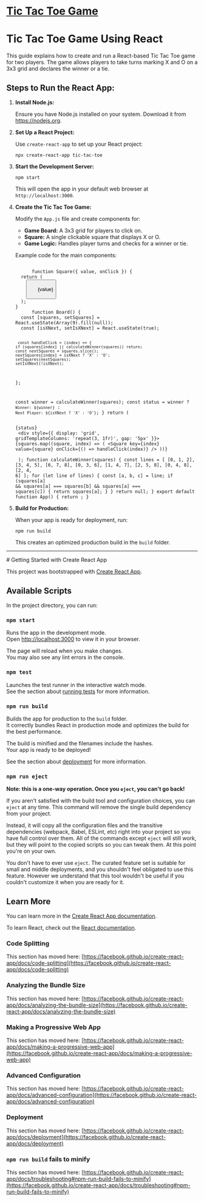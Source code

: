 <h1>
  <a href="https://tic-tac-toe-game-azure-five.vercel.app/">Tic Tac Toe Game</a>
</h1>
<h1>Tic Tac Toe Game Using React</h1>
<p>This guide explains how to create and run a React-based Tic Tac Toe game for two players. The game allows players to take turns marking X and O on a 3x3 grid and declares the winner or a tie.</p>
<h2>Steps to Run the React App:</h2>
<ol>
  <li>
    <b>Install Node.js:</b>
    <p>Ensure you have Node.js installed on your system. Download it from <a href="https://nodejs.org" target="_blank">https://nodejs.org</a>.</p>
  </li>
  <li>
    <b>Set Up a React Project:</b>
    <p>Use <code>create-react-app</code> to set up your React project:</p>
    <pre><code>npx create-react-app tic-tac-toe</code></pre>
  </li>
  <li>
    <b>Start the Development Server:</b>
    <pre><code>npm start</code></pre>
    <p>This will open the app in your default web browser at <code>http://localhost:3000</code>.</p>
  </li>
  <li>
    <b>Create the Tic Tac Toe Game:</b>
    <p>Modify the <code>App.js</code> file and create components for:</p>
    <ul>
      <li><b>Game Board:</b> A 3x3 grid for players to click on.</li>
      <li><b>Square:</b> A single clickable square that displays X or O.</li>
      <li><b>Game Logic:</b> Handles player turns and checks for a winner or tie.</li>
    </ul>
    <p>Example code for the main components:</p>
    <pre><code>
      function Square({ value, onClick }) {
  return (
    <button onClick={onClick}>
      {value}
    </button>
  );
}
      function Board() {
  const [squares, setSquares] = React.useState(Array(9).fill(null));
  const [isXNext, setIsXNext] = React.useState(true);

     const handleClick = (index) => {
    if (squares[index] || calculateWinner(squares)) return;
    const nextSquares = squares.slice();
    nextSquares[index] = isXNext ? 'X' : 'O';
    setSquares(nextSquares);
    setIsXNext(!isXNext);
  };

  const winner = calculateWinner(squares);
  const status = winner ? `Winner: ${winner}` : `Next Player: ${isXNext ? 'X' : 'O'}`;
}
return (
    <div>
      <div>{status}</div>
      <div style={{ display: 'grid', gridTemplateColumns: 'repeat(3, 1fr)', gap: '5px' }}>
        {squares.map((square, index) => (
          <Square key={index} value={square} onClick={() => handleClick(index)} />
        ))}
      </div>
    </div>
  );
  function calculateWinner(squares) {
  const lines = [
    [0, 1, 2], [3, 4, 5], [6, 7, 8],
    [0, 3, 6], [1, 4, 7], [2, 5, 8],
    [0, 4, 8], [2, 4, 6]
  ];
  for (let line of lines) {
    const [a, b, c] = line;
    if (squares[a] && squares[a] === squares[b] && squares[a] === squares[c]) {
      return squares[a];
    }
  }
  return null;
}
export default function App() {
  return <Board />;
}
    </code></pre>
  </li>
  <li>
    <b>Build for Production:</b>
    <p>When your app is ready for deployment, run:</p>
    <pre><code>npm run build</code></pre>
    <p>This creates an optimized production build in the <code>build</code> folder.</p>
  </li>
</ol>
<hr>
# Getting Started with Create React App


This project was bootstrapped with [Create React App](https://github.com/facebook/create-react-app).

## Available Scripts

In the project directory, you can run:

### `npm start`

Runs the app in the development mode.\
Open [http://localhost:3000](http://localhost:3000) to view it in your browser.

The page will reload when you make changes.\
You may also see any lint errors in the console.

### `npm test`

Launches the test runner in the interactive watch mode.\
See the section about [running tests](https://facebook.github.io/create-react-app/docs/running-tests) for more information.

### `npm run build`

Builds the app for production to the `build` folder.\
It correctly bundles React in production mode and optimizes the build for the best performance.

The build is minified and the filenames include the hashes.\
Your app is ready to be deployed!

See the section about [deployment](https://facebook.github.io/create-react-app/docs/deployment) for more information.

### `npm run eject`

**Note: this is a one-way operation. Once you `eject`, you can't go back!**

If you aren't satisfied with the build tool and configuration choices, you can `eject` at any time. This command will remove the single build dependency from your project.

Instead, it will copy all the configuration files and the transitive dependencies (webpack, Babel, ESLint, etc) right into your project so you have full control over them. All of the commands except `eject` will still work, but they will point to the copied scripts so you can tweak them. At this point you're on your own.

You don't have to ever use `eject`. The curated feature set is suitable for small and middle deployments, and you shouldn't feel obligated to use this feature. However we understand that this tool wouldn't be useful if you couldn't customize it when you are ready for it.

## Learn More

You can learn more in the [Create React App documentation](https://facebook.github.io/create-react-app/docs/getting-started).

To learn React, check out the [React documentation](https://reactjs.org/).

### Code Splitting

This section has moved here: [https://facebook.github.io/create-react-app/docs/code-splitting](https://facebook.github.io/create-react-app/docs/code-splitting)

### Analyzing the Bundle Size

This section has moved here: [https://facebook.github.io/create-react-app/docs/analyzing-the-bundle-size](https://facebook.github.io/create-react-app/docs/analyzing-the-bundle-size)

### Making a Progressive Web App

This section has moved here: [https://facebook.github.io/create-react-app/docs/making-a-progressive-web-app](https://facebook.github.io/create-react-app/docs/making-a-progressive-web-app)

### Advanced Configuration

This section has moved here: [https://facebook.github.io/create-react-app/docs/advanced-configuration](https://facebook.github.io/create-react-app/docs/advanced-configuration)

### Deployment

This section has moved here: [https://facebook.github.io/create-react-app/docs/deployment](https://facebook.github.io/create-react-app/docs/deployment)

### `npm run build` fails to minify

This section has moved here: [https://facebook.github.io/create-react-app/docs/troubleshooting#npm-run-build-fails-to-minify](https://facebook.github.io/create-react-app/docs/troubleshooting#npm-run-build-fails-to-minify)
